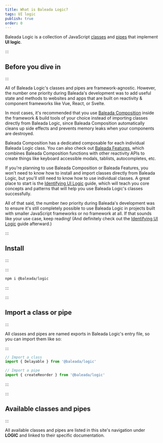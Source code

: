 ```yaml
---
title: What is Baleada Logic?
tags: UI logic
publish: true
order: 0
---
```


Baleada Logic is a collection of JavaScript [classes](/docs/logic/classes-overview) and [pipes](/docs/logic/pipes-overview) that implement **UI logic**.


:::
## Before you dive in
:::

All of Baleada Logic's classes and pipes are framework-agnostic. However, the number one priority during Baleada's development was to add useful state and methods to websites and apps that are built on reactivity & component frameworks like Vue, React, or Svelte.

In most cases, it's recommended that you use [Baleada Composition](/docs/composition) inside the framework & build tools of your choice instead of importing classes directly from Baleada Logic, since Baleada Composition automatically cleans up side effects and prevents memory leaks when your components are destroyed.

Baleada Composition has a dedicated composable for each individual Baleada Logic class. You can also check out [Baleada Features](/docs/features), which combines Baleada Composition functions with other reactivity APIs to create things like keyboard accessible modals, tablists, autocompletes, etc.

If you're planning to use Baleada Composition or Baleada Features, you won't need to know how to install and import classes directly from Baleada Logic, but you'll still need to know how to use individual classes. A great place to start is the [Identifying UI Logic](/docs/logic/identifying-ui-logic) guide, which will teach you core concepts and patterns that will help you use Baleada Logic's classes successfully.

All of that said, the number _two_ priority during Baleada's development was to ensure it's still completely possible to use Baleada Logic in projects built with smaller JavaScript frameworks or no framework at all. If that sounds like your use case, keep reading! (And definitely check out the [Identifying UI Logic](/docs/logic/identifying-ui-logic) guide afterward.)


:::
## Install
:::

:::
```bash
npm i @baleada/logic
```
:::


:::
## Import a class or pipe
:::

All classes and pipes are named exports in Baleada Logic's entry file, so you can import them like so:

:::
```js
// Import a class
import { Delayable } from '@baleada/logic'

// Import a pipe
import { createReorder } from '@baleada/logic'
```
:::


:::
## Available classes and pipes
:::

All available classes and pipes are listed in this site's navigation under **LOGIC** and linked to their specific documentation.
